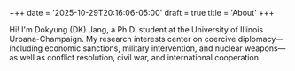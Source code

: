 +++
date = '2025-10-29T20:16:06-05:00'
draft = true
title = 'About'
+++

Hi! I'm Dokyung (DK) Jang, a Ph.D. student at the University of Illinois Urbana-Champaign. My research interests center on coercive diplomacy—including economic sanctions, military intervention, and nuclear weapons—as well as conflict resolution, civil war, and international cooperation.